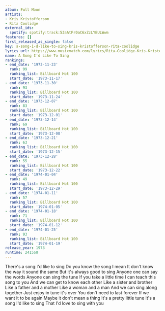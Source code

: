 ```yaml
---
album: Full Moon
artists:
- Kris Kristofferson
- Rita Coolidge
external_ids:
  spotify: spotify:track:53aAtPr0aC6xZzLYBULWwm
features: []
first_released_as_single: false
key: a-song-i-d-like-to-sing-kris-kristofferson-rita-coolidge
lyrics_url: https://www.musixmatch.com/lyrics/Rita-Coolidge-Kris-Kristofferson/A-Song-I-d-Like-to-Sing
name: A Song I'd Like To Sing
rankings:
- end_date: '1973-11-23'
  rank: 99
  ranking_list: Billboard Hot 100
  start_date: '1973-11-17'
- end_date: '1973-11-30'
  rank: 93
  ranking_list: Billboard Hot 100
  start_date: '1973-11-24'
- end_date: '1973-12-07'
  rank: 83
  ranking_list: Billboard Hot 100
  start_date: '1973-12-01'
- end_date: '1973-12-14'
  rank: 69
  ranking_list: Billboard Hot 100
  start_date: '1973-12-08'
- end_date: '1973-12-21'
  rank: 63
  ranking_list: Billboard Hot 100
  start_date: '1973-12-15'
- end_date: '1973-12-28'
  rank: 55
  ranking_list: Billboard Hot 100
  start_date: '1973-12-22'
- end_date: '1974-01-04'
  rank: 49
  ranking_list: Billboard Hot 100
  start_date: '1973-12-29'
- end_date: '1974-01-11'
  rank: 57
  ranking_list: Billboard Hot 100
  start_date: '1974-01-05'
- end_date: '1974-01-18'
  rank: 71
  ranking_list: Billboard Hot 100
  start_date: '1974-01-12'
- end_date: '1974-01-25'
  rank: 93
  ranking_list: Billboard Hot 100
  start_date: '1974-01-19'
release_year: 1973
runtime: 241560
---
```

There's a song I'd like to sing
Do you know the song I mean
It don't know the way it sound the same
But it's always good to sing
Anyone one can say the words
Anyone can sing the tune
If you take a little time
I can teach this song to you
And we can get to know each other
Like a sister and brother
Like a father and a mother
Like a woman and a man
And we can sing along together
Just enjoy in tune it's over
You don't need to last forever
If we want it to be again
Maybe it don't mean a thing
It's a pretty little tune
It's a song I'd like to sing
That I'd love to sing with you

